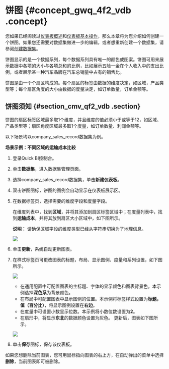 # 饼图 {#concept_gwq_4f2_vdb .concept}

您如果已经阅读过[仪表板概述](cn.zh-CN/快速入门/报表制作/仪表板概述.md#)和[仪表板基本操作](cn.zh-CN/快速入门/报表制作/仪表板基本操作/仪表板基本操作.md#)，那么本章将为您介绍如何创建一个饼图。如果您还需要对数据集做进一步的编辑，或者想重新创建一个数据集，请参阅[创建数据集](cn.zh-CN/快速入门/数据建模/管理数据集/创建数据集.md#)。

饼图显示的是一个数据系列，每个数据系列具有唯一的颜色或图案。饼图可用来展示数据中各项的大小与各项总和的比例，比如展示五险一金在个人收入中的支出比例，或者展示某一种汽车品牌在汽车总销量中占有的销售比。

饼图是由一个个扇区构成的。每个扇区的标签由数据的维度决定，如区域，产品类型等；每个扇区角度的大小由数据的度量决定，如订单数量，订单金额等。

## 饼图须知 {#section_cmv_qf2_vdb .section}

饼图的扇区标签区域最多取1个维度，并且维度的值必须小于或等于12，如区域、产品类型等；扇区角度区域最多取1个度量，如订单数量、利润金额等。

以下场景均以company\_sales\_record数据集为例。

**场景示例：不同区域的运输成本比较**

1.  登录Quick BI控制台。
2.  单击**数据集**，进入数据集管理页面。
3.  选择company\_sales\_record数据集，单击**新建仪表板**。
4.  双击饼图图标，饼图的图例会自动显示在仪表板展示区。
5.  在数据标签页，选择需要的维度字段和度量字段。

    在维度列表中，找到**区域**，并将其添加到扇区标签区域中；在度量列表中，找到**运输成本**，并将其放到扇区大小区域中，如下图所示。

    **说明：** 请确保区域字段的维度类型已经从字符串切换为了地理信息。

    ![](http://static-aliyun-doc.oss-cn-hangzhou.aliyuncs.com/assets/img/9128/1698_zh-CN.png)

6.  单击**更新**，系统自动更新图表。
7.  在样式标签页可更改图表的标题，布局、显示图例、度量和系列设置，如下图所示。

    ![](http://static-aliyun-doc.oss-cn-hangzhou.aliyuncs.com/assets/img/9128/1699_zh-CN.png)

    -   在通用配置中可配置图表的主标题、字体的显示颜色和图表背景色。本示例选择**深色系**为背景颜色。
    -   在布局中可配置图表中显示图例的位置。本示例将标签样式设置为**标题，值（百分比）**，将显示图例设置在**右边**。
    -   在度量中可设置小数显示位数。本示例将小数位数设置为**2**。
    -   在扇形中，将显示**东北**的数据颜色设置为灰色。
    更新后，图表如下图所示。

    ![](http://static-aliyun-doc.oss-cn-hangzhou.aliyuncs.com/assets/img/9128/1700_zh-CN.png)

8.  单击**保存**图标，保存该仪表板。

如果您想删除当前图表，您可用鼠标指向图表的右上方，在自动弹出的菜单中选择**删除**，当前图表即可被删除。

